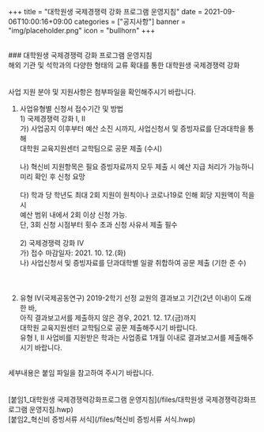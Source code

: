 +++
title = "대학원생 국제경쟁력 강화 프로그램 운영지침"
date = 2021-09-06T10:00:16+09:00
categories = ["공지사항"]
banner = "img/placeholder.png"
icon = "bullhorn"
+++
<!--more-->

<br>
### 대학원생 국제경쟁력 강화 프로그램 운영지침

<br>
해외 기관 및 석학과의 다양한 형태의 교류 확대를 통한 대학원생 국제경쟁력 강화<br>
<br>
<br>
사업 지원 분야 및 지원사항은 첨부파일을 확인해주시기 바랍니다. <br>

1. 사업유형별 신청서 접수기간 및 방법<br>
       1) 국제경쟁력 강화 I, II<br>
          가) 사업공지 이후부터 예산 소진 시까지, 사업신청서 및 증빙자료를 단과대학을 통해 <br>대학원 교육지원센터 교학팀으로 공문 제출 (수시) <br><br>
          나) 혁신비 지원항목은 필요 증빙자료까지 모두 제출 시 예산 지급 처리가 가능하니<br> 미리 확인 후 신청 요망<br><br>
          다) 학과 당 학년도 최대 2회 지원이 원칙이나 코로나19로 인해 회당 지원액이 적을 시 <br>예산 범위 내에서 2회 이상 신청 가능. <br>단, 3회 신청 시점부터 횟수 초과 신청 사유서 제출 필수 <br><br>
       2) 국제경쟁력 강화 IV <br>
          가) 접수 마감일자: 2021. 10. 12.(화)                      <br>          나) 사업신청서 및 증빙자료를 단과대학별 일괄 취합하여 공문 제출 (기한 준                 수)<br>
<br><br><br>
2. 유형 IV(국제공동연구) 2019-2학기 선정 교원의 결과보고 기간(2년 이내)이 도래한 바, <br>아직 결과보고서를 제출하지 않은 경우, 2021. 12. 17.(금)까지 <br>대학원 교육지원센터 교학팀으로 공문 제출해주시기 바랍니다. <br>
   유형 I, II 사업비를 지원받은 학과는 사업종료 1개월 이내로 결과보고서를 제출해주시기
   바랍니다.<br>

<br>
세부내용은 붙임 파일을 참고하여 주시기 바랍니다.
<br>
<br>
<br>
[붙임1_대학원생 국제경쟁력강화프로그램 운영지침](/files/대학원생 국제경쟁력강화프로그램 운영지침.hwp)
<br>
[붙임2_혁신비 증빙서류 서식](/files/혁신비 증빙서류 서식.hwp)
<br>
